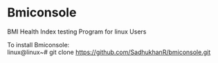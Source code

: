 # Bmiconsole
BMI Health Index testing Program for linux Users 

To install Bmiconsole:</br>
 linux@linux~# git clone https://github.com/SadhukhanR/bmiconsole.git
 
